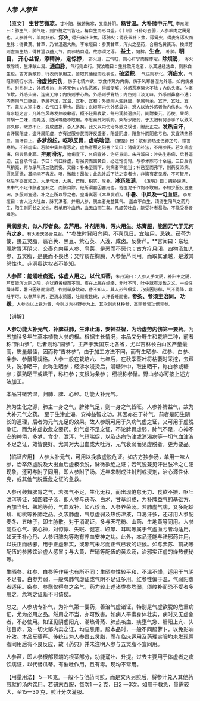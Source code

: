 ### 人参  人参芦

【原文】 **生甘苦微凉**，<small>甘补阳，微苦微寒，又能补阴。</small>**熟甘温。大补肺中元气**, <small>李东垣曰：肺主气，肺气旺，则四脏之气皆旺，精自生而形自盛。《十剂》曰补可去弱，入参羊肉之属是也。人参补气，羊肉补形。</small>**泻火**, <small>得升麻补上焦，泻肺火；得茯苓补下焦，泻肾火，得麦冬泻火而生脉；得黄芪、甘草，乃甘温退大热。李东垣曰：参芪甘草，泻火之圣药，合用名黄芪汤。按烦劳则虚而生热，得甘溫以益元气，而邪热自退，故亦谓之泻。</small> **益土**，<small>健脾。</small>**生金**，<small> 补肺。</small>**明目**， **开心益智，添精神， 定惊悸**，<small> 邪火退，正气旺，则心肝宁而惊悸定。</small>**除烦渴**， <small>泻火故除烦，生津故止渴。</small>**通血脉**，<small>气行则血行。贺汝瞻曰：生脉散用之者，以其通经活血，则脉自生也。古方解散药、行表药多用之，皆取其通经而走表也。</small>**破坚积**， <small>气运则积化。</small>**消痰水**，<small>气旺则痰行水消。</small>**治虚劳内伤**，<small>伤于七情六欲，饮食作劳为内伤，伤于风寒暑湿为外感。如内伤发热，时热时止，外感发热，热甚无休；内伤恶寒，得暖便解，外感恶寒絮火不除；内伤头痛，乍痛乍歇，外感头痛，连痛无停；内伤则手心热，外感则手背热；内伤则口淡无味，外感则鼻塞不通；内伤则气口脉盛，多属不足，宜温、宜补、宜和；外感则人迎脉盛，多属有余，宜汗、宜吐、宜下。盖左人迎主表，右气口主里也。昂按：东垣辨内伤外感最详，恐人以治外感者治内伤也。今人缘东垣之言，凡外伤风寒发热咳嗽者，概不轻易表散，每用润肺退热药，间附秦艽、苏梗、柴胡、前胡一二味，而羌活、防风等绝不敢用。不思秦艽阳明药，柴胡少阳药，于太阳有何涉乎？以致风邪久郁，嗽热不止，变成虚损，杀人多矣。此又以内伤治外感之误也，附此正之。</small>**发热自汗**， <small>自汗属阳虚，盗汗属阴虚，亦有过服参芪而汗反盛者，阳盛阴虚，阳愈补而阴愈亏也。又宜清热养血，而汗自止。</small>**多梦纷纭，呕哕反胃，虚咳喘促**，<small>《蒙筌》曰：歌有肺热还伤肺之句，惟言寒热，不辨虚实。若肺中实热者忌之，虚热者服之何害？又曰：诸痛无补法，不用参芪。若久病虚痛，何尝忌此耶。</small>**疟痢滑泻**，<small>始痢宜下，久痢宜补，治疟意同。朱丹溪曰：叶先生患痢，后甚逼迫，正合承气证。予曰：气口脉虚，形虽实而面黄白，必过饱伤胃。与参术陈芍十余贴，三日后胃气稍充，再与承气汤二贴而安。又曰：补未至而下，则病者不能当；补已至而弗下，则药反添病。匪急匪徐，其间间不容发。噫，微哉！昂按：此先补后下法之变者也，非胸有定见者，不可轻用，然后学亦宜知之。大承气汤，大黄、芒硝、枳实、厚朴。</small>**淋沥胀满**， <small>《发明》曰：胸胁逆满，由中气不足作胀者宜补之，而胀自除，经所谓塞因塞用也。俗医泥千作饱不敢用，不知少服反滋壅闭，多服则宣通，补之正所以导之也。皇甫嵩著《本草发明》。</small>**中暑、中风及一切血证**。<small>李东垣曰：古人治大吐血，脉芤洪者，并用人参，脱血者先益其气。 盖血不自生，须得生阳气之药乃生，阳生则阴长之义也。若单用补血药，血无由而生矣。凡虚劳吐血，能受补者易治，不能受补者难治。</small>

 **黄润紧实，似人形者良。去芦用。补剂用熟，泻火用生。炼膏服，能回元气于无何有之乡**。<small>有火者天冬膏兑服。</small>**参生时背阳向阴，不喜风日。宜焙用，忌铁。茯苓为使，畏五灵脂，恶皂荚、黑豆、紫石英、人溲、咸卤。反藜芦。**言闻曰：东垣理脾胃泻阴火，交泰丸内用人参、皂荚，是恶而不恶也；古方疗月闭，四物汤加人参、五灵脂，是畏而不畏也；又疗痰在胸膈，人参藜芦同用，而取其涌越，是激其怒性也。非洞奥达权者不能知。

 **人参芦：能涌吐痰涎，体虚人用之，以代瓜蒂。**<small>朱丹溪曰：人参入手太阴，补阳中之阴，芦反能泻太阴之阳，亦犹麻黄根苗不同。痰在上膈在经络，非吐不可，吐中就有发散之义。一妇性躁味厚，暑日因怒而病呃，作则举身跳动，昏不知人。其人形气俱实，乃痰因怒郁，气不得降，非吐不可。以参芦半两，逆流水煎服，吐顽痰数碗，大汗昏睡而安。</small>**参条、参须主治同， 功缓**。<small>人参向以上党为贵，今则以吉林野参为上，其次则吉林种参，高丽参皆功倍党参。</small>

【讲解】

 **人参功能大补元气，补脾益肺，生津止渴，安神益智，为治虚劳内伤第一要药**。为五加科多年生草本植物人参的根。根据生长情况，本品又分野生和栽培二种，前者称“野山参”，后者则称“园参”。主产于我国东北各省，尤以吉林长白山区产量最高，质量最佳，因而称“吉林参”。由于加工方法不同，而有生晒参、红参、白参、条参、参鬚等规格。人参一般在栽培六、七年后，在秋季茎叶将枯萎时采挖，去芦头，洗净晒干，此称生晒参；经沸水浸烫后，浸糖汁中，取出晒干，称白参或糖参；蒸熟晒干或烘干，称红参；支根为条参； 细根称参鬚。野山参亦可按上述方法加工。

本品甘微苦温，归肺、脾、心经。功能大补元气。

脾为生化之源，肺主一身之气，脾肺气足，则一身之气皆旺。人参补脾益气，故为大补元气之药。 至于生津止渴、安神益智之功，其因亦在于补气，前者是阳生阴长的道理，后者为元气充足的效果。故人参既可用于久病气虚之证，又可用于虚脱急证，而为补虚救危之要药。如气虚不足之证，不论脾胃虚弱，肺气不足，心神不安的神倦，多梦，食少，泄泻，气短喘促，以及热病伤津或消渴病等一切气血津液不足之证，效皆良好。尤其对大出血或大吐泻、元气衰弱而见虚脱者，更为要品。

【临证应用】   人参大补元气，可用以挽救虚脱危证。如古方独参汤，单用一味人参，治卒然虚脱及大出血后虚极欲脱，脉微欲绝之证；若气脱兼见汗出肢冷之亡阳现象，还可与附子同用，即人参附子汤。近年来制成注射剂或浸剂，治心源性休克，或其他气脱垂危之证的急救。

人参可鼓舞脾胃之气，若脾气不足，生化无权，而出现倦怠无力、食欲不振、呕吐泄泻等证，如四君子汤，即人参与茯苓、白术、甘草组成，为补脾益气的基础方，再加当归、熟地等药，气血双补、如八珍汤、人参养荣汤。若肺虚气喘，又多配蛤蚧、胡桃等补肺之品。久咳肺虚，气息虚弱及热伤津液，口渴汗多，还可用人参配麦冬、五味子，即生脉散。对于消渴证，多与天花粉、山药、生地黄等同用。人参能益心气、安心神，对惊悸、失眠、健忘、眩晕、耳鸣等属于气虚血亏者均适用，如天王补心丹、人参归脾丸等均有养血安神之功。此外，本品还能与祛邪药并用，以扶正而祛邪，用于正虚邪实，或邪气未尽而正气已衰的证候。如与紫苏、前胡等配伍的参苏饮治虚人感冒；与大黄、芒硝等配伍的黄龙汤，治邪实正虚的燥热便秘等。

生晒参、红参、白参等作用也有所不同：生晒参性较平和，不温不燥，适用于气阴不足者。白参力弱，一般脾肺气虚证或气阴不足证多用。红参性偏于温，气弱阳虚者适用。条参、参鬚仅得参之余气，药力较上述诸类参均弱，须峻补而恐不受者多用之，危笃之证断不可倚仗。

总之，人参功专补气，为补气第一要药，善治气虚诸证，特别是气虚欲脱的危重病证，尤为必用之品。然用之不当，亦可致害。如病人平素身体壮实，病时又无虚象者，不必使用。如证见阴虚阳亢、潮热骨蒸、肺热咳血、痰壅气急、肝阳上亢、头眩目赤，及一切火郁内实之证，均应忌用。服本品时，一般不同服萝卜，以免影响疗效。本品反藜芦。传统认为人参畏五灵脂，而在临床运用及药理实验均未发现两者同用后有不良反应，故《药典》并未注明人参与五灵脂不宜同用。

人参芦，即人参根部顶端的根茎部分，功能涌吐、升提。过去主要用于体虚者之痰饮病证，以代替瓜蒂。有催吐作用，且有毒。现均不常用。

【用量用法】    5一10克。一般不与他药同煎，而是文火另煎后，将参汁兑入其他药煎就的汤内饮用。若研末吞服，每次1 一2 克，日2 一3次。如用于救急，量需较大，至15一30 克，煎汁分次灌服。
